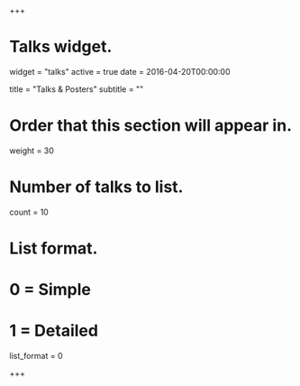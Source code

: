+++
# Talks widget.
widget = "talks"
active = true
date = 2016-04-20T00:00:00

title = "Talks & Posters"
subtitle = ""

# Order that this section will appear in.
weight = 30

# Number of talks to list.
count = 10

# List format.
#   0 = Simple
#   1 = Detailed
list_format = 0

+++


